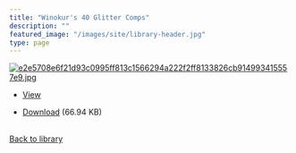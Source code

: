 ```yaml
---
title: "Winokur's 40 Glitter Comps"
description: ""
featured_image: "/images/site/library-header.jpg"
type: page
---
```


<a href="https://drive.google.com/file/d/1NRtSGwtxP5Ql2D8LubSZCtadBU3j8ndm/view" target="_blank">![e2e5708e6f21d93c0995ff813c1566294a222f2ff8133826cb914993415557e9.jpg](/images/library/e2e5708e6f21d93c0995ff813c1566294a222f2ff8133826cb914993415557e9.jpg)</a>
* <a href="https://drive.google.com/file/d/1NRtSGwtxP5Ql2D8LubSZCtadBU3j8ndm/view" target="_blank">View</a>

* [Download](https://drive.google.com/uc?export=download&id=1NRtSGwtxP5Ql2D8LubSZCtadBU3j8ndm) (66.94 KB)

<br />[Back to library](/library/)
